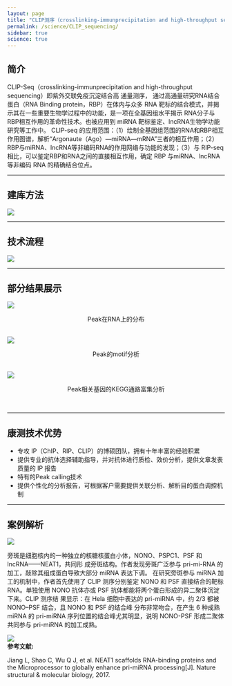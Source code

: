 ```yaml
---
layout: page
title: "CLIP测序（crosslinking-immunprecipitation and high-throughput sequencing）"
permalink: /science/CLIP_sequencing/
sidebar: true
science: true
---
```


## 简介

CLIP-Seq（crosslinking-immunprecipitation and high-throughput sequencing）即紫外交联免疫沉淀结合高 通量测序， 通过高通量研究RNA结合蛋白（RNA Binding protein，RBP）在体内与众多 RNA 靶标的结合模式，并揭示其在一些重要生物学过程中的功能，是一项在全基因组水平揭示 RNA分子与RBP相互作用的革命性技术。也被应用到 miRNA 靶标鉴定、lncRNA生物学功能研究等工作中。
CLIP-seq 的应用范围：（1）绘制全基因组范围的RNA和RBP相互作用图谱，解析“Argonaute（Ago）—miRNA—mRNA”三者的相互作用；（2）RBP与miRNA、lncRNA等非编码RNA的作用网络与功能的发现；（3）与 RIP-seq 相比，可以鉴定RBP和RNA之间的直接相互作用，确定 RBP 与miRNA、lncRNA 等非编码 RNA 的精确结合位点。

---

## 建库方法

<img class="fig50" src="/image/CLIP_sequencing/CLIP建库.jpg">

---

## 技术流程

<img class="fig40" src="/image/CLIP_sequencing/clip流程.png">

---

## 部分结果展示

<img class="fig60" src="/image/CLIP_sequencing/CLIP结果1.jpg">
<p style="text-align: center; ">Peak在RNA上的分布</p>         
<br />

<img class="fig50" src="/image/CLIP_sequencing/CLIP结果2.jpg">              
<p style="text-align: center; ">Peak的motif分析</p>
<br />

<img class="fig50" src="/image/CLIP_sequencing/CLIP结果3.jpg">
<p style="text-align: center; ">Peak相关基因的KEGG通路富集分析</p>
<br />

---

## 康测技术优势

* 专攻 IP（ChIP、RIP、CLIP）的博硕团队，拥有十年丰富的经验积累
* 提供专业的抗体选择辅助指导，并对抗体进行质检、效价分析，提供文章发表质量的 IP 报告
* 特有的Peak calling技术
* 提供个性化的分析报告，可根据客户需要提供关联分析、解析目的蛋白调控机制

---

## 案例解析

<img src="/image/CLIP_sequencing/CLIP文献0.png">

旁斑是细胞核内的一种独立的核糖核蛋白小体，NONO、PSPC1、PSF 和 lncRNA——NEAT1，共同形 成旁斑结构。作者发现旁斑广泛参与 pri-mi-RNA 的加工，敲除其组成蛋白导致大部分 miRNA 表达下调。 在研究旁斑参与 miRNA 加工的机制中，作者首先使用了 CLIP 测序分别鉴定 NONO 和 PSF 直接结合的靶标 RNA。单独使用 NONO 抗体亦或 PSF 抗体都能将两个蛋白形成的异二聚体沉淀下来。CLIP 测序结 果显示：在 Hela 细胞中表达的 pri-miRNA 中，约 2/3 都被 NONO–PSF 结合，且 NONO 和 PSF 的结合峰 分布非常吻合，在产生 6 种成熟 miRNA 的 pri-miRNA 序列位置的结合峰尤其明显，说明 NONO-PSF 形成二聚体共同参与 pri-miRNA 的加工成熟。

<img class="fig70" src="/image/CLIP_sequencing/CLIP文献1.jpg">


<div><strong>参考文献:</strong></div>

Jiang L, Shao C, Wu Q J, et al. NEAT1 scaffolds RNA-binding proteins and the Microprocessor to globally enhance pri-miRNA processing[J]. Nature structural & molecular biology, 2017.
